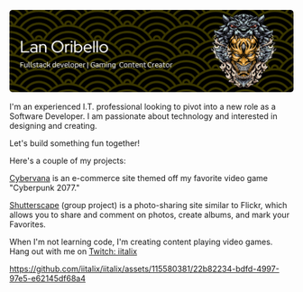 ![Header](./github-header-image.png)

I'm an experienced I.T. professional looking to pivot into
a new role as a Software Developer. I am passionate about
technology and interested in designing and creating.

Let's build something fun together!

Here's a couple of my projects:

  [Cybervana](https://cybervana.onrender.com) is an e-commerce site
  themed off my favorite video game "Cyberpunk 2077."
  
  [Shutterscape](https://shutterscape.onrender.com) (group project) is
  a photo-sharing site similar to Flickr, which allows you to share and
  comment on photos, create albums, and mark your Favorites.

When I'm not learning code, I'm creating content playing video games.
Hang out with me on [Twitch: iitalix](https://www.twitch.tv/iitalix)

https://github.com/iitalix/iitalix/assets/115580381/22b82234-bdfd-4997-97e5-e62145df68a4



<!--
**iitalix/iitalix** is a ✨ _special_ ✨ repository because its `README.md` (this file) appears on your GitHub profile.

Here are some ideas to get you started:

- 🔭 I’m currently working on ...
- 🌱 I’m currently learning ...
- 👯 I’m looking to collaborate on ...
- 🤔 I’m looking for help with ...
- 💬 Ask me about ...
- 📫 How to reach me: ...
- 😄 Pronouns: ...
- ⚡ Fun fact: ...
-->
